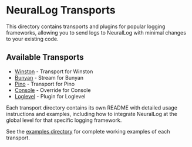# NeuralLog Transports

This directory contains transports and plugins for popular logging frameworks, allowing you to send logs to NeuralLog with minimal changes to your existing code.

## Available Transports

- [Winston](./winston/README.md) - Transport for Winston
- [Bunyan](./bunyan/README.md) - Stream for Bunyan
- [Pino](./pino/README.md) - Transport for Pino
- [Console](./console/README.md) - Override for Console
- [Loglevel](./loglevel/README.md) - Plugin for Loglevel

Each transport directory contains its own README with detailed usage instructions and examples, including how to integrate NeuralLog at the global level for that specific logging framework.

See the [examples directory](../../examples) for complete working examples of each transport.
